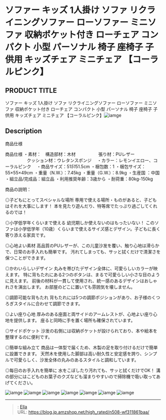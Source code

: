 # ソファー キッズ 1人掛け ソファ リクライニングソファー ローソファー ミニソファ 収納ポケット付き ローチェア コンパクト 小型 パーソナル 椅子 座椅子 子供用 キッズチェア ミニチェア 【コーラルピンク】


## PRODUCT TITLE 

ソファー キッズ 1人掛け ソファ リクライニングソファー ローソファー ミニソファ 収納ポケット付き ローチェア コンパクト 小型 パーソナル 椅子 座椅子 子供用 キッズチェア ミニチェア 【コーラルピンク】![iamge](https://b2bfiles1.gigab2b.cn/image/wkseller/304/20230922_712ba0b1c22fca70c1ad91fd586abbee.jpg)

## Description

商品仕様

商品仕様
・素材：　構造部材：木材
　　　　　張り材：PUレザー
　　　　　クッション材：ウレタンスポンジ　
・カラー：レモンイエロー、コーラルピンク　
・商品サイズ：51*51*51.5cm
・梱包数：1
・梱包サイズ：55×55×49cm
・重量（N.W.）：7.45kg
・重量（G.W.）：8.9kg
・生産国 ：中国
・組立品/完成品：組立品
・利用推奨年齢：3歳から
・耐荷重：80kg-150kg




商品の説明：

◎子どもにとってスペシャルな場所
専用で使える場所・ものがあると、子どもはそれを大事にします！
本を見たり遊んだり、特等席でたっぷり過ごしてくれるのでは！

◎小学低学年くらいまで使える
幼児期しか使えないのはもったいない！
このソファは小学低学年（10歳）くらいまで使えるサイズ感とデザイン。子どもに長く寄り添える家具です。

◎心地よい素材
高品質のPUレザーが、この儿童沙发を覆い、触り心地は滑らかで、日常のお手入れも簡単です。
汚れてしまっても、サッと拭くだけで清潔さを保つことができます。

◎かわいらしいデザイン
丸みを帯びたデザイン全体に、可愛らしいカラーが映えます。
特に背もたれにある2つのボタンは、まるで可愛らしい小さな目のように見えます。
前後の材料が一貫して使用され、統一感のあるデザインはおしゃれさを演出します。
お部屋のどこに置いても雰囲気を壊しません。

◎調節可能な背もたれ
背もたれには5つの調節ポジションがあり、お子様のくつろぎスタイルに合わせて調節できます。

◎よい座り心地
厚みのある座面と両サイドのアームレストが、心地よい座り心地を提供します。
座ると同時に手を置く場所も確保されています。

◎サイドポケット
沙发の右側には収納ポケットが設けられており、本や絵本を整理するのに便利です。

◎簡単な組み立て
商品は一体型で届くため、木製の足を取り付けるだけで簡単に設置できます。
天然木を使用した脚部は高い耐久性と安定感を誇り、シンプルで可愛らしく、沙发全体の丸みのあるスタイルと調和しています。

◎每日のお手入れを簡単に
水をこぼしたり汚れても、サッと拭くだけでOK！
溝の部分にはこどものお葉子のクズなども溜まりやすいので掃除機で吸い取ってあげてください。









![iamge](https://b2bfiles1.gigab2b.cn/image/wkseller/304/20230922_1d20c3955c6044e338f099ebecd63c8d.jpg)
![iamge](https://b2bfiles1.gigab2b.cn/image/wkseller/304/20230922_5579ab6b00a8e3adb92f738664048838.jpg)
![iamge](https://b2bfiles1.gigab2b.cn/image/wkseller/304/20230922_02df4beacbcb19ddcc4e6fa39840b4c0.jpg)
![iamge](https://b2bfiles1.gigab2b.cn/image/wkseller/304/20230922_b10499c85d7a7c28450257d14a9061d4.jpg)
![iamge](https://b2bfiles1.gigab2b.cn/image/wkseller/304/20230922_e7f323591a2dd6b9f8c30810f72c4b91.jpg)
![iamge](https://b2bfiles1.gigab2b.cn/image/wkseller/304/20230922_a42ca591cbbe8cee9641c4edbd6c68fb.jpg)
![iamge](https://b2bfiles1.gigab2b.cn/image/wkseller/304/20230922_174357f1691b4c12f99c5374ce2ea749.jpg)


---

> : [Ella](https://blog.jp.amzshop.net/)  
> URL: https://blog.jp.amzshop.net/high_rated/n508-wf311861baa/  

